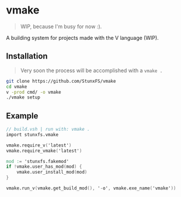 # vmake

> WIP, because I'm busy for now :).

A building system for projects made with the V language (WIP).

## Installation

> Very soon the process will be accomplished with a `vmake .`

```bash
git clone https://github.com/StunxFS/vmake
cd vmake
v -prod cmd/ -o vmake
./vmake setup
```

## Example

```v
// build.vsh | run with: vmake .
import stunxfs.vmake

vmake.require_v('latest')
vmake.require_vmake('latest')

mod := 'stunxfs.fakemod'
if !vmake.user_has_mod(mod) {
    vmake.user_install_mod(mod)
}

vmake.run_v(vmake.get_build_mod(), '-o', vmake.exe_name('vmake'))
```
